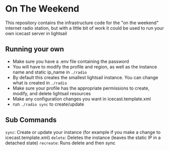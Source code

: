 # On The Weekend

This repository contains the infrastructure code for the "on the weekend" internet radio station, but with a little bit of work it could be used to run your own icecast server in lightsail

## Running your own

- Make sure you have a .env file containing the password
- You will have to modify the profile and region, as well as the instance name and static ip_name in `./radio`
- By default this creates the smallest lightsail instance. You can change what is created in `./radio`
- Make sure your profile has the appropriate permissions to create, modify, and delete lightsail resources
- Make any configuration changes you want in icecast.template.xml
- run `./radio sync` to create/update

## Sub Commands

`sync`: Create or update your instance (for example if you make a change to icecast.template.xml)
`delete`: Deletes the instance (leaves the static IP in a detached state)
`recreate`: Runs delete and then sync
